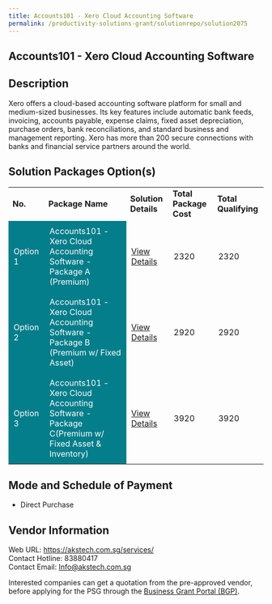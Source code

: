 ```yaml
---
title: Accounts101 - Xero Cloud Accounting Software
permalink: /productivity-solutions-grant/solutionrepo/solution2075
---
```


## Accounts101 - Xero Cloud Accounting Software

## Description

Xero offers a cloud-based accounting software platform for small and medium-sized businesses. Its key features include automatic bank feeds, invoicing, accounts payable, expense claims, fixed asset depreciation, purchase orders, bank reconciliations, and standard business and management reporting. Xero has more than 200 secure connections with banks and financial service partners around the world.

## Solution Packages Option(s)

<table>
<tr>
<td><b>No.</b></td>
<td><b>Package Name</b></td>
<td><b>Solution Details</b></td>
<td><b>Total Package Cost</b></td>
<td><b>Total Qualifying</b></td>
</tr>
<tr>
<td style='padding: 10px; background-color: #037E8A; color: #FFFFFF;'>Option 1</td>
<td style='padding: 10px; background-color: #037E8A; color: #FFFFFF;'>Accounts101 - Xero Cloud Accounting Software - Package A (Premium)</td>
<td style='padding: 10px;'><a href='https://www.gobusiness.gov.sg/images/psg/Desensitised_Accounts101_Annex_3_Part_1.pdf' target='_blank'>View Details</a></td>
<td style='padding: 10px;'>2320</td>
<td style='padding: 10px;'>2320</td>
</tr>
<tr>
<td style='padding: 10px; background-color: #037E8A; color: #FFFFFF;'>Option 2</td>
<td style='padding: 10px; background-color: #037E8A; color: #FFFFFF;'>Accounts101 - Xero Cloud Accounting Software - Package B (Premium w/ Fixed Asset)</td>
<td style='padding: 10px;'><a href='https://www.gobusiness.gov.sg/images/psg/Desensitised_Accounts101_Annex_3_Part_2.pdf' target='_blank'>View Details</a></td>
<td style='padding: 10px;'>2920</td>
<td style='padding: 10px;'>2920</td>
</tr>
<tr>
<td style='padding: 10px; background-color: #037E8A; color: #FFFFFF;'>Option 3</td>
<td style='padding: 10px; background-color: #037E8A; color: #FFFFFF;'>Accounts101 - Xero Cloud Accounting Software - Package C(Premium w/ Fixed Asset & Inventory)</td>
<td style='padding: 10px;'><a href='https://www.gobusiness.gov.sg/images/psg/Desensitised_Accounts101_Annex_3_Part_3.pdf' target='_blank'>View Details</a></td>
<td style='padding: 10px;'>3920</td>
<td style='padding: 10px;'>3920</td>
</tr>
</table>

## Mode and Schedule of Payment

 - Direct Purchase

## Vendor Information

 Web URL: https://akstech.com.sg/services/ <br>Contact Hotline: 83880417 <br>Contact Email: Info@akstech.com.sg <br>

Interested companies can get a quotation from the pre-approved vendor, before applying for the PSG through the <a href='https://www.businessgrants.gov.sg/' target='_blank' rel='noopener'>Business Grant Portal (BGP)</a>.

<script src="/jquery/resize-tables.js"></script>
